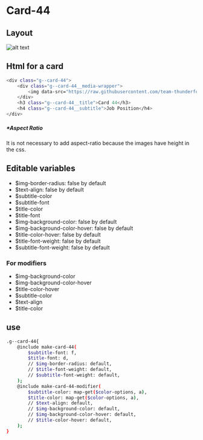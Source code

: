# Card-44

## Layout

![alt text][card-44]

[card-44]: /src/img/global-components/card/card-44.png

## Html for a card

```sh
<div class="g--card-44">
    <div class="g--card-44__media-wrapper">
        <img data-src="https://raw.githubusercontent.com/team-thunderfoot/ui/main/src/img/global-components/logo-placeholder.png" src="/src/img/global-components/placeholder.jpg" alt="alt text" class="g--card-44__media-wrapper__media g--lazy-01">
    </div>
    <h3 class="g--card-44__title">Card 44</h3>
    <h4 class="g--card-44__subtitle">Job Position</h4>
</div>
```

##### \*Aspect Ratio

It is not necessary to add aspect-ratio because the images have height in the css.

## Editable variables

- $img-border-radius: false by default
- $text-align: false by default
- $subtitle-color
- $subtitle-font
- $title-color
- $title-font
- $img-background-color: false by default
- $img-background-color-hover: false by default
- $title-color-hover: false by default
- $title-font-weight: false by default
- $subtitle-font-weight: false by default

### For modifiers

- $img-background-color
- $img-background-color-hover
- $title-color-hover
- $subtitle-color
- $text-align
- $title-color

## use

```sh
.g--card-44{
    @include make-card-44(
        $subtitle-font: f,
        $title-font: d,
        // $img-border-radius: default,
        // $title-font-weight: default,
        // $subtitle-font-weight: default,
    );
    @include make-card-44-modifier(
        $subtitle-color: map-get($color-options, a),
        $title-color: map-get($color-options, a),
        // $text-align: default,
        // $img-background-color: default,
        // $img-background-color-hover: default,
        // $title-color-hover: default,
    );
}
```
